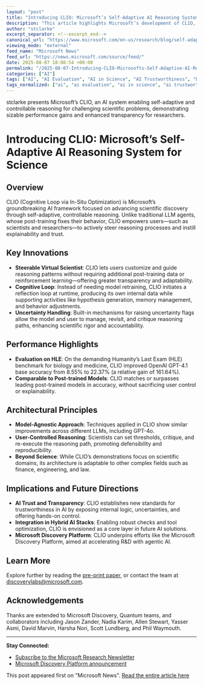 ```yaml
---
layout: "post"
title: "Introducing CLIO: Microsoft’s Self-Adaptive AI Reasoning System for Science"
description: "This article highlights Microsoft’s development of CLIO, a self-adaptive AI reasoning system designed to make scientific discovery more controllable, transparent, and effective. It details how CLIO enables customizable, steerable reasoning and outperforms traditional large language models in domains like biology and medicine by introducing in-situ cognitive loops and user-accessible control knobs. The post also discusses broader implications for AI trustworthiness and scientific rigor."
author: "stclarke"
excerpt_separator: <!--excerpt_end-->
canonical_url: "https://www.microsoft.com/en-us/research/blog/self-adaptive-reasoning-for-science/"
viewing_mode: "external"
feed_name: "Microsoft News"
feed_url: "https://news.microsoft.com/source/feed/"
date: 2025-08-07 18:08:54 +00:00
permalink: "/2025-08-07-Introducing-CLIO-Microsofts-Self-Adaptive-AI-Reasoning-System-for-Science.html"
categories: ["AI"]
tags: ["AI", "AI Evaluation", "AI in Science", "AI Trustworthiness", "Biomedical AI", "CLIO", "Cognitive Loop", "Company News", "Explainable AI", "GraphRAG", "HLE", "Humanity’s Last Exam", "in Situ Optimization", "MAI DxO", "Microsoft Discovery Platform", "Microsoft Research", "News", "OpenAI GPT 4.1", "Scientific Discovery", "Self Adaptive AI", "Transparent Reasoning", "Uncertainty Handling", "User Control"]
tags_normalized: ["ai", "ai evaluation", "ai in science", "ai trustworthiness", "biomedical ai", "clio", "cognitive loop", "company news", "explainable ai", "graphrag", "hle", "humanitys last exam", "in situ optimization", "mai dxo", "microsoft discovery platform", "microsoft research", "news", "openai gpt 4 dot 1", "scientific discovery", "self adaptive ai", "transparent reasoning", "uncertainty handling", "user control"]
---
```


stclarke presents Microsoft’s CLIO, an AI system enabling self-adaptive and controllable reasoning for challenging scientific problems, demonstrating sizable performance gains and enhanced transparency for researchers.<!--excerpt_end-->

# Introducing CLIO: Microsoft’s Self-Adaptive AI Reasoning System for Science

## Overview

CLIO (Cognitive Loop via In-Situ Optimization) is Microsoft’s groundbreaking AI framework focused on advancing scientific discovery through self-adaptive, controllable reasoning. Unlike traditional LLM agents, whose post-training fixes their behavior, CLIO empowers users—such as scientists and researchers—to actively steer reasoning processes and instill explainability and trust.

## Key Innovations

- **Steerable Virtual Scientist**: CLIO lets users customize and guide reasoning patterns without requiring additional post-training data or reinforcement learning—offering greater transparency and adaptability.
- **Cognitive Loop**: Instead of needing model retraining, CLIO initiates a reflection loop at runtime, producing its own internal data while supporting activities like hypothesis generation, memory management, and behavior adjustments.
- **Uncertainty Handling**: Built-in mechanisms for raising uncertainty flags allow the model and user to manage, revisit, and critique reasoning paths, enhancing scientific rigor and accountability.

## Performance Highlights

- **Evaluation on HLE**: On the demanding Humanity’s Last Exam (HLE) benchmark for biology and medicine, CLIO improved OpenAI GPT-4.1 base accuracy from 8.55% to 22.37% (a relative gain of 161.64%).
- **Comparable to Post-trained Models**: CLIO matches or surpasses leading post-trained models in accuracy, without sacrificing user control or explainability.

## Architectural Principles

- **Model-Agnostic Approach**: Techniques applied in CLIO show similar improvements across different LLMs, including GPT-4o.
- **User-Controlled Reasoning**: Scientists can set thresholds, critique, and re-execute the reasoning path, promoting defensibility and reproducibility.
- **Beyond Science**: While CLIO’s demonstrations focus on scientific domains, its architecture is adaptable to other complex fields such as finance, engineering, and law.

## Implications and Future Directions

- **AI Trust and Transparency**: CLIO establishes new standards for trustworthiness in AI by exposing internal logic, uncertainties, and offering hands-on control.
- **Integration in Hybrid AI Stacks**: Enabling robust checks and tool optimization, CLIO is envisioned as a core layer in future AI solutions.
- **Microsoft Discovery Platform**: CLIO underpins efforts like the Microsoft Discovery Platform, aimed at accelerating R&D with agentic AI.

## Learn More

Explore further by reading the [pre-print paper](https://www.microsoft.com/en-us/research/publication/cognitive-loop-via-in-situ-optimization-self-adaptive-reasoning-for-science/), or contact the team at [discoverylabs@microsoft.com](mailto:discoverylabs@microsoft.com).

## Acknowledgements

Thanks are extended to Microsoft Discovery, Quantum teams, and collaborators including Jason Zander, Nadia Karim, Allen Stewart, Yasser Asmi, David Marvin, Harsha Nori, Scott Lundberg, and Phil Waymouth.

---

**Stay Connected:**

- [Subscribe to the Microsoft Research Newsletter](https://info.microsoft.com/ww-landing-microsoft-research-newsletter.html)
- [Microsoft Discovery Platform announcement](https://azure.microsoft.com/en-us/blog/transforming-rd-with-agentic-ai-introducing-microsoft-discovery/?msockid=394581ce06c567df2171946b073d6601)

This post appeared first on "Microsoft News". [Read the entire article here](https://www.microsoft.com/en-us/research/blog/self-adaptive-reasoning-for-science/)

